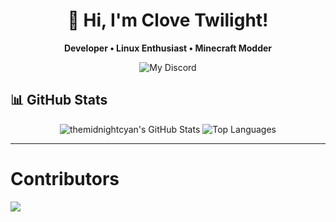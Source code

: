 <div align="center">
  <h1>👋 Hi, I'm Clove Twilight!</h1>
  <p><b>Developer • Linux Enthusiast • Minecraft Modder</b></p>
  
  ![My Discord](https://status.butterfly-network.win/api/user/1394668171415523351?aboutMe=Proud+syster+of+Clove+%28%40estrogenhrt%29%0AWriting+a+book...%0ALover+of+loud+tunes%2C+literature+%26+pixel+blocks%2C+just+a+trans+gamer+girl+vibing+through+the+chaos&theme=nitroDark&primaryColor=2770e3&accentColor=0e203d&width=350)
  
</div>

## 📊 GitHub Stats

<div align="center">
  <img src="https://github-readme-stats.vercel.app/api?username=themidnightcyan&theme=synthwave&show_icons=true" alt="themidnightcyan's GitHub Stats" />
  <img src="https://github-readme-stats.vercel.app/api/top-langs/?username=themidnightcyan&layout=compact&theme=synthwave&hide_border=true" alt="Top Languages" />
</div>

---

# Contributors
<a href="https://github.com/themidnightcyan/themidnightcyan/graphs/contributors">
  <img src="https://contrib.rocks/image?repo=themidnightcyan/themidnightcyan" />
</a>

